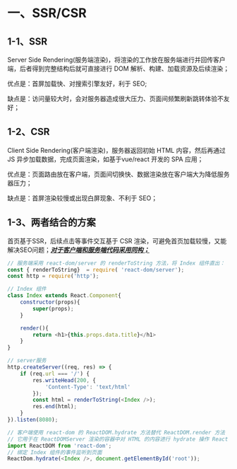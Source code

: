 

# 一、SSR/CSR

## 1-1、SSR

Server Side Rendering(服务端渲染)，将渲染的工作放在服务端进行并回传客户端，后者得到完整结构后就可直接进行 DOM 解析、构建、加载资源及后续渲染；

优点是：首屏加载快、对搜索引擎友好，利于 SEO;

缺点是：访问量较大时，会对服务器造成很大压力、页面间频繁刷新跳转体验不友好；

## 1-2、CSR

Client Side Rendering(客户端渲染)，服务器返回初始 HTML 内容，然后再通过 JS 异步加载数据，完成页面渲染，如基于vue/react 开发的 SPA 应用；

优点是：页面路由放在客户端，页面间切换快、数据渲染放在客户端大为降低服务器压力；

缺点是：首屏渲染较慢或出现白屏现象、不利于 SEO；

## 1-3、两者结合的方案

首页基于SSR，后续点击等事件交互基于 CSR 渲染，可避免首页加载较慢，又能解决SEO问题；**<u>*对于客户端和服务端代码采用同构；*</u>**

```js
// 服务端采用 react-dom/server 的 renderToString 方法，将 Index 组件直出：
const { renderToString}  = require( 'react-dom/server');
const http = require('http');

// Index 组件
class Index extends React.Component{
    constructor(props){
        super(props);
    }

    render(){
        return <h1>{this.props.data.title}</h1>
    }
}

// server服务
http.createServer((req, res) => {
    if (req.url === '/') {
        res.writeHead(200, {
            'Content-Type': 'text/html'
        });
        const html = renderToString(<Index />);
        res.end(html);
    }
}).listen(8080);
```



```js
// 客户端使用 react-dom 的 ReactDOM.hydrate 方法替代 ReactDOM.render 方法
// 它用于在 ReactDOMServer 渲染的容器中对 HTML 的内容进行 hydrate 操作 React 会尝试在已有标记上绑定事件监听器。
import ReactDOM from 'react-dom';
// 绑定 Index 组件的事件监听到页面
ReactDom.hydrate(<Index />, document.getElementById('root'));
```